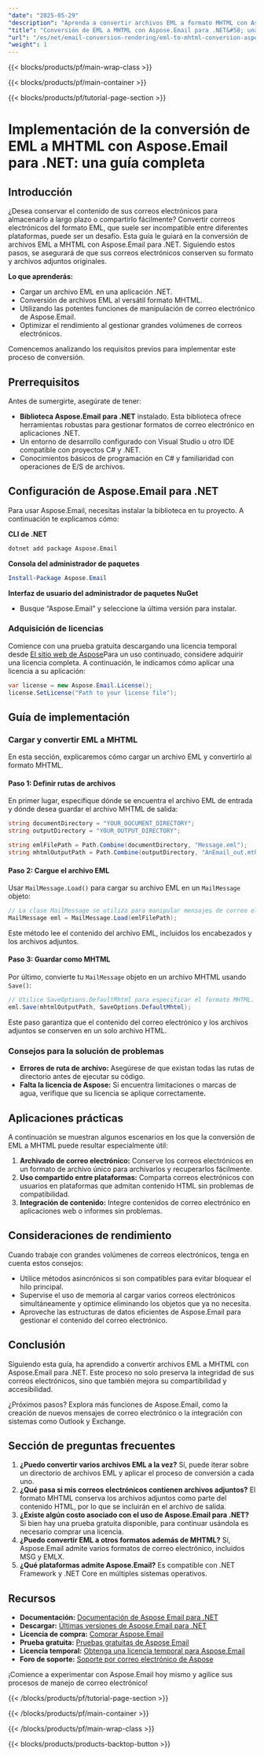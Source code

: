 ```yaml
---
"date": "2025-05-29"
"description": "Aprenda a convertir archivos EML a formato MHTML con Aspose.Email para .NET, garantizando la conservación completa de correos electrónicos con archivos adjuntos. Mejore sus capacidades de archivado y compartición de correo electrónico."
"title": "Conversión de EML a MHTML con Aspose.Email para .NET&#58; una guía completa"
"url": "/es/net/email-conversion-rendering/eml-to-mhtml-conversion-aspose-email-net/"
"weight": 1
---
```


{{< blocks/products/pf/main-wrap-class >}}

{{< blocks/products/pf/main-container >}}

{{< blocks/products/pf/tutorial-page-section >}}
# Implementación de la conversión de EML a MHTML con Aspose.Email para .NET: una guía completa

## Introducción

¿Desea conservar el contenido de sus correos electrónicos para almacenarlo a largo plazo o compartirlo fácilmente? Convertir correos electrónicos del formato EML, que suele ser incompatible entre diferentes plataformas, puede ser un desafío. Esta guía le guiará en la conversión de archivos EML a MHTML con Aspose.Email para .NET. Siguiendo estos pasos, se asegurará de que sus correos electrónicos conserven su formato y archivos adjuntos originales.

**Lo que aprenderás:**
- Cargar un archivo EML en una aplicación .NET.
- Conversión de archivos EML al versátil formato MHTML.
- Utilizando las potentes funciones de manipulación de correo electrónico de Aspose.Email.
- Optimizar el rendimiento al gestionar grandes volúmenes de correos electrónicos.

Comencemos analizando los requisitos previos para implementar este proceso de conversión.

## Prerrequisitos

Antes de sumergirte, asegúrate de tener:
- **Biblioteca Aspose.Email para .NET** instalado. Esta biblioteca ofrece herramientas robustas para gestionar formatos de correo electrónico en aplicaciones .NET.
- Un entorno de desarrollo configurado con Visual Studio u otro IDE compatible con proyectos C# y .NET.
- Conocimientos básicos de programación en C# y familiaridad con operaciones de E/S de archivos.

## Configuración de Aspose.Email para .NET

Para usar Aspose.Email, necesitas instalar la biblioteca en tu proyecto. A continuación te explicamos cómo:

**CLI de .NET**
```bash
dotnet add package Aspose.Email
```

**Consola del administrador de paquetes**
```powershell
Install-Package Aspose.Email
```

**Interfaz de usuario del administrador de paquetes NuGet**
- Busque “Aspose.Email” y seleccione la última versión para instalar.

### Adquisición de licencias

Comience con una prueba gratuita descargando una licencia temporal desde [El sitio web de Aspose](https://purchase.aspose.com/temporary-license/)Para un uso continuado, considere adquirir una licencia completa. A continuación, le indicamos cómo aplicar una licencia a su aplicación:

```csharp
var license = new Aspose.Email.License();
license.SetLicense("Path to your license file");
```

## Guía de implementación

### Cargar y convertir EML a MHTML

En esta sección, explicaremos cómo cargar un archivo EML y convertirlo al formato MHTML.

#### Paso 1: Definir rutas de archivos

En primer lugar, especifique dónde se encuentra el archivo EML de entrada y dónde desea guardar el archivo MHTML de salida:

```csharp
string documentDirectory = "YOUR_DOCUMENT_DIRECTORY";
string outputDirectory = "YOUR_OUTPUT_DIRECTORY";

string emlFilePath = Path.Combine(documentDirectory, "Message.eml");
string mhtmlOutputPath = Path.Combine(outputDirectory, "AnEmail_out.mthml");
```

#### Paso 2: Cargue el archivo EML

Usar `MailMessage.Load()` para cargar su archivo EML en un `MailMessage` objeto:

```csharp
// La clase MailMessage se utiliza para manipular mensajes de correo electrónico.
MailMessage eml = MailMessage.Load(emlFilePath);
```

Este método lee el contenido del archivo EML, incluidos los encabezados y los archivos adjuntos.

#### Paso 3: Guardar como MHTML

Por último, convierte tu `MailMessage` objeto en un archivo MHTML usando `Save()`:

```csharp
// Utilice SaveOptions.DefaultMhtml para especificar el formato MHTML.
eml.Save(mhtmlOutputPath, SaveOptions.DefaultMhtml);
```

Este paso garantiza que el contenido del correo electrónico y los archivos adjuntos se conserven en un solo archivo HTML.

### Consejos para la solución de problemas
- **Errores de ruta de archivo:** Asegúrese de que existan todas las rutas de directorio antes de ejecutar su código.
- **Falta la licencia de Aspose:** Si encuentra limitaciones o marcas de agua, verifique que su licencia se aplique correctamente.

## Aplicaciones prácticas

A continuación se muestran algunos escenarios en los que la conversión de EML a MHTML puede resultar especialmente útil:
1. **Archivado de correo electrónico:** Conserve los correos electrónicos en un formato de archivo único para archivarlos y recuperarlos fácilmente.
2. **Uso compartido entre plataformas:** Comparta correos electrónicos con usuarios en plataformas que admitan contenido HTML sin problemas de compatibilidad.
3. **Integración de contenido:** Integre contenidos de correo electrónico en aplicaciones web o informes sin problemas.

## Consideraciones de rendimiento

Cuando trabaje con grandes volúmenes de correos electrónicos, tenga en cuenta estos consejos:
- Utilice métodos asincrónicos si son compatibles para evitar bloquear el hilo principal.
- Supervise el uso de memoria al cargar varios correos electrónicos simultáneamente y optimice eliminando los objetos que ya no necesita.
- Aproveche las estructuras de datos eficientes de Aspose.Email para gestionar el contenido del correo electrónico.

## Conclusión

Siguiendo esta guía, ha aprendido a convertir archivos EML a MHTML con Aspose.Email para .NET. Este proceso no solo preserva la integridad de sus correos electrónicos, sino que también mejora su compartibilidad y accesibilidad.

¿Próximos pasos? Explora más funciones de Aspose.Email, como la creación de nuevos mensajes de correo electrónico o la integración con sistemas como Outlook y Exchange.

## Sección de preguntas frecuentes
1. **¿Puedo convertir varios archivos EML a la vez?** 
   Sí, puede iterar sobre un directorio de archivos EML y aplicar el proceso de conversión a cada uno.
2. **¿Qué pasa si mis correos electrónicos contienen archivos adjuntos?**
   El formato MHTML conserva los archivos adjuntos como parte del contenido HTML, por lo que se incluirán en el archivo de salida.
3. **¿Existe algún costo asociado con el uso de Aspose.Email para .NET?**
   Si bien hay una prueba gratuita disponible, para continuar usándola es necesario comprar una licencia.
4. **¿Puedo convertir EML a otros formatos además de MHTML?**
   Sí, Aspose.Email admite varios formatos de correo electrónico, incluidos MSG y EMLX.
5. **¿Qué plataformas admite Aspose.Email?**
   Es compatible con .NET Framework y .NET Core en múltiples sistemas operativos.

## Recursos
- **Documentación:** [Documentación de Aspose Email para .NET](https://reference.aspose.com/email/net/)
- **Descargar:** [Últimas versiones de Aspose.Email para .NET](https://releases.aspose.com/email/net/)
- **Licencia de compra:** [Comprar Aspose.Email](https://purchase.aspose.com/buy)
- **Prueba gratuita:** [Pruebas gratuitas de Aspose Email](https://releases.aspose.com/email/net/)
- **Licencia temporal:** [Obtenga una licencia temporal para Aspose.Email](https://purchase.aspose.com/temporary-license/)
- **Foro de soporte:** [Soporte por correo electrónico de Aspose](https://forum.aspose.com/c/email/10)

¡Comience a experimentar con Aspose.Email hoy mismo y agilice sus procesos de manejo de correo electrónico!

{{< /blocks/products/pf/tutorial-page-section >}}

{{< /blocks/products/pf/main-container >}}

{{< /blocks/products/pf/main-wrap-class >}}

{{< blocks/products/products-backtop-button >}}